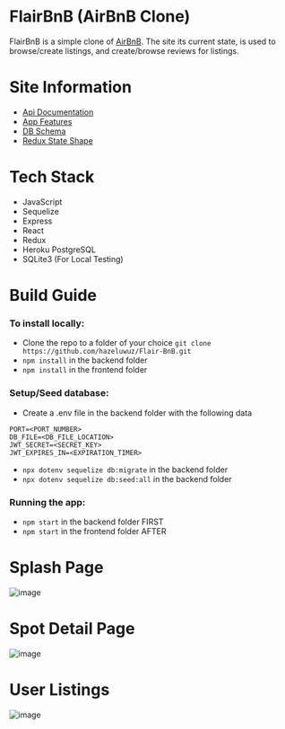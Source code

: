 # FlairBnB (AirBnB Clone)
FlairBnB is a simple clone of [AirBnB](https://www.airbnb.com/). The site its current state, is used to browse/create listings, and create/browse reviews for listings.

# Site Information
- [Api Documentation](https://github.com/hazeluwuz/Flair-BnB/wiki/API-Documentation)
- [App Features](https://github.com/hazeluwuz/Flair-BnB/wiki/App-Features)
- [DB Schema](https://github.com/hazeluwuz/Flair-BnB/wiki/DB-Schema)
- [Redux State Shape](https://github.com/hazeluwuz/Flair-BnB/wiki/Redux-State-Shape)

# Tech Stack
- JavaScript
- Sequelize
- Express
- React
- Redux
- Heroku PostgreSQL
- SQLite3 (For Local Testing) 

# Build Guide


### To install locally: 
- Clone the repo to a folder of your choice `git clone https://github.com/hazeluwuz/Flair-BnB.git`
- `npm install` in the backend folder
- `npm install` in the frontend folder

### Setup/Seed database: 
- Create a .env file in the backend folder with the following data
```
PORT=<PORT_NUMBER>
DB_FILE=<DB_FILE_LOCATION>
JWT_SECRET=<SECRET_KEY>
JWT_EXPIRES_IN=<EXPIRATION_TIMER>
```
- `npx dotenv sequelize db:migrate` in the backend folder
- `npx dotenv sequelize db:seed:all` in the backend folder

### Running the app:
- `npm start` in the backend folder FIRST
- `npm start` in the frontend folder AFTER


# Splash Page
![image](https://user-images.githubusercontent.com/28935811/187096820-4d4db58b-1d5a-4234-8c54-e8ab47d58d3c.png)

# Spot Detail Page
![image](https://user-images.githubusercontent.com/28935811/187160325-b5823b39-2bc1-4f7d-a678-e53f7d5a3faf.png)

# User Listings
![image](https://user-images.githubusercontent.com/28935811/187160392-a3f1cdc2-d52e-427f-b011-cb5d09d9977d.png)
